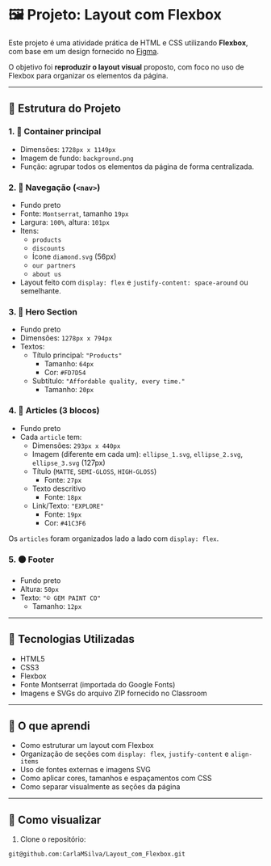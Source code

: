 # 🖼️ Projeto: Layout com Flexbox

Este projeto é uma atividade prática de HTML e CSS utilizando **Flexbox**, com base em um design fornecido no [Figma](https://www.figma.com/design/yxVI8OR6rWziXO6fIesjqw/In-Class-Practice%253A-Flexbox-Layout-(Community)).

O objetivo foi **reproduzir o layout visual** proposto, com foco no uso de Flexbox para organizar os elementos da página.

---

## 📌 Estrutura do Projeto

### 1. 📁 Container principal
- Dimensões: `1728px x 1149px`
- Imagem de fundo: `background.png`
- Função: agrupar todos os elementos da página de forma centralizada.

### 2. 🧭 Navegação (`<nav>`)
- Fundo preto
- Fonte: `Montserrat`, tamanho `19px`
- Largura: `100%`, altura: `101px`
- Itens:  
  - `products`  
  - `discounts`  
  - Ícone `diamond.svg` (56px)  
  - `our partners`  
  - `about us`  
- Layout feito com `display: flex` e `justify-content: space-around` ou semelhante.

### 3. 🎯 Hero Section
- Fundo preto
- Dimensões: `1278px x 794px`
- Textos:
  - Título principal: `"Products"`  
    - Tamanho: `64px`  
    - Cor: `#FD7D54`
  - Subtítulo: `"Affordable quality, every time."`  
    - Tamanho: `20px`

### 4. 📰 Articles (3 blocos)
- Fundo preto
- Cada `article` tem:
  - Dimensões: `293px x 440px`
  - Imagem (diferente em cada um): `ellipse_1.svg`, `ellipse_2.svg`, `ellipse_3.svg` (127px)
  - Título (`MATTE`, `SEMI-GLOSS`, `HIGH-GLOSS`)  
    - Fonte: `27px`
  - Texto descritivo  
    - Fonte: `18px`
  - Link/Texto: `"EXPLORE"`  
    - Fonte: `19px`  
    - Cor: `#41C3F6`

Os `articles` foram organizados lado a lado com `display: flex`.

### 5. ⚫ Footer
- Fundo preto
- Altura: `50px`
- Texto: `"© GEM PAINT CO"`  
  - Tamanho: `12px`

---

## 🧰 Tecnologias Utilizadas

- HTML5
- CSS3
- Flexbox
- Fonte Montserrat (importada do Google Fonts)
- Imagens e SVGs do arquivo ZIP fornecido no Classroom

---

## 📝 O que aprendi

- Como estruturar um layout com Flexbox
- Organização de seções com `display: flex`, `justify-content` e `align-items`
- Uso de fontes externas e imagens SVG
- Como aplicar cores, tamanhos e espaçamentos com CSS
- Como separar visualmente as seções da página

---

## 📂 Como visualizar

1. Clone o repositório:
```bash
git@github.com:CarlaMSilva/Layout_com_Flexbox.git
